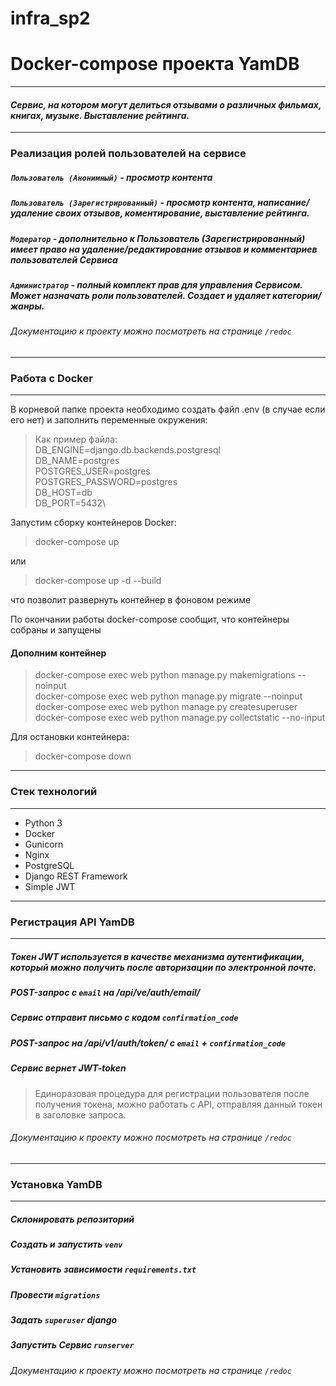 # infra_sp2 
# Docker-compose проекта YamDB
_________________________
#### _Сервис, на котором могут делиться отзывами о различных фильмах, книгах, музыке. Выставление рейтинга._
_________________________
### Реализация ролей пользователей на сервисе
##### ```Пользователь (Анонимный)``` - просмотр контента
##### ```Пользователь (Зарегистрированный)``` - просмотр контента, написание/удаление своих отзывов, коментирование, выставление рейтинга.
##### ```Модератор``` - дополнительно к Пользователь (Зарегистрированный) имеет право на удаление/редактирование отзывов и комментариев пользователей Сервиса
##### ```Администратор``` - полный комплект прав для управления Сервисом. Может назначать роли пользователей. Создает и удаляет категории/жанры.
###### Документацию к проекту можно посмотреть на странице ```/redoc```

_________________________

### Работа с Docker
_________________________

В корневой папке проекта необходимо создать файл .env (в случае если его нет) и заполнить переменные окружения:
> Как пример файла:\
> DB_ENGINE=django.db.backends.postgresql\
> DB_NAME=postgres\
> POSTGRES_USER=postgres\
> POSTGRES_PASSWORD=postgres\
> DB_HOST=db\
> DB_PORT=5432\

Запустим сборку контейнеров Docker:
> docker-compose up

или

> docker-compose up -d --build

что позволит развернуть контейнер в фоновом режиме

По окончании работы docker-compose сообщит, что контейнеры собраны и запущены

#### Дополним контейнер

> docker-compose exec web python manage.py makemigrations --noinput\
> docker-compose exec web python manage.py migrate --noinput\
> docker-compose exec web python manage.py createsuperuser\
> docker-compose exec web python manage.py collectstatic --no-input

Для остановки контейнера:

> docker-compose down

__________________________
### Стек технологий
__________________________

- Python 3
- Docker
- Gunicorn
- Nginx
- PostgreSQL
- Django REST Framework
- Simple JWT

_________________________

### Регистрация API YamDB
_________________________

##### Токен JWT используется в качестве механизма аутентификации, который можно получить после авторизации по электронной почте.
##### POST-запрос с ```email``` на /api/ve/auth/email/
##### Сервис отправит письмо с кодом ```confirmation_code```
##### POST-запрос на /api/v1/auth/token/ с ```email``` + ```confirmation_code```
##### Сервис вернет JWT-token
> Единоразовая процедура для регистрации пользователя
> после получения токена, можно работать с API, отправляя данный токен в заголовке запроса.
###### Документацию к проекту можно посмотреть на странице ```/redoc```
_________________________

### Установка YamDB
_________________________

##### Склонировать репозиторий
##### Создать и запустить ```venv```
##### Установить зависимости ```requirements.txt```
##### Провести ```migrations```
##### Задать ```superuser``` django
##### Запустить Сервис ```runserver```
###### Документацию к проекту можно посмотреть на странице ```/redoc```
